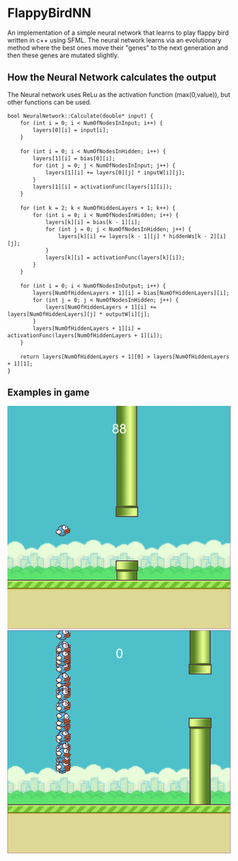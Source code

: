 # FlappyBirdNN
An implementation of a simple neural network that learns to play flappy bird written in c++ using SFML. The neural network learns via an evolutionary method where 
the best ones move their "genes" to the next generation and then these genes are mutated slightly.

## How the Neural Network calculates the output
The Neural network uses ReLu as the activation function (max(0,value)), but other functions can be used.
```
bool NeuralNetwork::Calculate(double* input) {
	for (int i = 0; i < NumOfNodesInInput; i++) {
		layers[0][i] = input[i];							
	}

	for (int i = 0; i < NumOfNodesInHidden; i++) {			
		layers[1][i] = bias[0][i];							
		for (int j = 0; j < NumOfNodesInInput; j++) {
			layers[1][i] += layers[0][j] * inputW[i][j];	
		}
		layers[1][i] = activationFunc(layers[1][i]);
	}

	for (int k = 2; k < NumOfHiddenLayers + 1; k++) {						
		for (int i = 0; i < NumOfNodesInHidden; i++) {						
			layers[k][i] = bias[k - 1][i];									
			for (int j = 0; j < NumOfNodesInHidden; j++) {					
				layers[k][i] += layers[k - 1][j] * hiddenWs[k - 2][i][j];	
			}
			layers[k][i] = activationFunc(layers[k][i]);					
		}
	}

	for (int i = 0; i < NumOfNodesInOutput; i++) {													
		layers[NumOfHiddenLayers + 1][i] = bias[NumOfHiddenLayers][i];								
		for (int j = 0; j < NumOfNodesInHidden; j++) {
			layers[NumOfHiddenLayers + 1][i] += layers[NumOfHiddenLayers][j] * outputW[i][j];		
		}
		layers[NumOfHiddenLayers + 1][i] = activationFunc(layers[NumOfHiddenLayers + 1][i]);		
	}

	return layers[NumOfHiddenLayers + 1][0] > layers[NumOfHiddenLayers + 1][1];
}
```

## Examples in game
![Good score after 20ish generations](FlappyBirdNN/TopScorer.jpeg)
![example of program at the start](FlappyBirdNN/ManyBirds.png)

